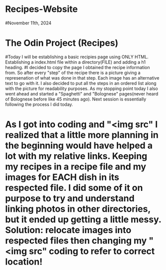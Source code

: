 # Recipes-Website
#November 11th, 2024
# The Odin Project (Recipes) 
#Today I will be establishing a basic recipies page using ONLY HTML. Establishing a index.html file within a directory(FILE) and adding a h1 heading.
#I decided to copy the page I obtained the recipe information from. So after every "step" of the recipe there is a picture giving a represenation of what was done in that step. Each image has an alternative text to go with it. I also decided to put all the steps in an ordered list along with the picture for readability purposes. As my stopping point today I also went ahead and started a "Spaghetti" and "Bolognese" pages(never heard of Bolognese before like 45 minutes ago). Next session is essentially following the process I did today. 
# As I got into coding and "<img src" I realized that a little more planning in the beginning would have helped a lot with my relative links. Keeping my recipes in a recipe file and my images for EACH dish in its respected file. I did some of it on purpose to try and understand linking photos in other directories, but it ended up getting a little messy. Solution: relocate images into respected files then changing my "<img src" coding to refer to correct location!
